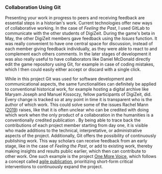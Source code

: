 ### Collaboration Using Git

Presenting your work in progress to peers and receiving feedback are essential steps in a historian's work. Current technologies offer new ways of collaborative working. In the case of *Feeling the Past*, I used GitLab to communicate with the other students of DigiZeit. During the game's beta in May, the other DigiZeit members gave feedback using the *Issues* function. It was really convenient to have one central space for discussion, instead of each member giving feedback individually, as they were able to react to and complement each others comments. In the later stages of development it was also really useful to have collaborators like Daniel McDonald directly edit the game repository using Git, for example in case of coding mistakes, which I then could easily either accept or discard with a single click. 

While in this project Git was used for software development and communicational aspects, the same functionalities can definitely be applied to conventional historical work, for example hosting a digital archive like Maryam Joseph and Manuel Kissoczy, fellow participants of DigiZeit, did. Every change is tracked so at any point in time it is transparent who is the author of which work. This could solve some of the issues Rachel Mann ([2019](bibliography.md#mann-2019)) raises, like that it is often unclear who can be credited with doing which work when the only product of a collaboration in the humanities is a conventionally credited publication . By being able to trace back the contributions of each project member starting from day one, it is visible who made additions to the technical, interpretative, or administrative aspects of the project. Additionally, Git offers the possibility of continuously publishing work. This way scholars can receive feedback from an early stage, like in the case of *Feeling the Past*, or add to existing work, thereby making insights and results public earlier, which then can contribute to other work. One such example is the project [One More Voice](https://onemorevoice.org/), which follows a concept called [agile publication](https://onemorevoice.org/project_design.html#publication), prioritizing short-form critical interventions to continuously expand the project.

